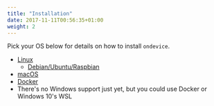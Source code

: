 ```yaml
---
title: "Installation"
date: 2017-11-11T00:56:35+01:00
weight: 2
---
```


Pick your OS below for details on how to install `ondevice`.

- [Linux](linux)
  - [Debian/Ubuntu/Raspbian](deb)
- [macOS](macos)
- [Docker](docker)
- There's no Windows support just yet, but you could use Docker or Windows 10's WSL
